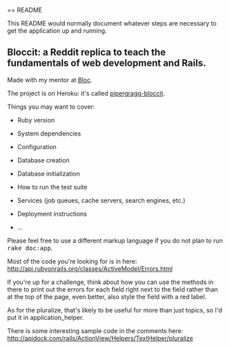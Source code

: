 == README

This README would normally document whatever steps are necessary to get the
application up and running.

## Bloccit: a Reddit replica to teach the fundamentals of web development and Rails.

Made with my mentor at [Bloc](http://bloc.io).

The project is on Heroku: it's called [pipergragg-bloccit](http://pipergragg-bloccit.herokuapp.com). 

Things you may want to cover:

* Ruby version

* System dependencies

* Configuration

* Database creation

* Database initialization

* How to run the test suite

* Services (job queues, cache servers, search engines, etc.)

* Deployment instructions

* ...


Please feel free to use a different markup language if you do not plan to run
<tt>rake doc:app</tt>.


Most of the code you're looking for is in here: http://api.rubyonrails.org/classes/ActiveModel/Errors.html

If you're up for a challenge, think about how you can use the methods in there to print out the errors for each field right next to the field rather than at the top of the page, even better, also style the field with a red label.

As for the pluralize, that's likely to be useful for more than just topics, so I'd put it in application_helper.

There is some interesting sample code in the comments here: http://apidock.com/rails/ActionView/Helpers/TextHelper/pluralize
